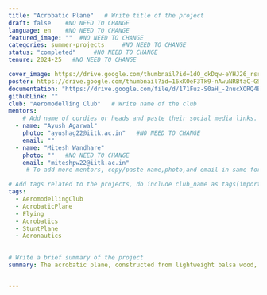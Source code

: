 ```yaml
---
title: "Acrobatic Plane"   # Write title of the project
draft: false    #NO NEED TO CHANGE
language: en    #NO NEED TO CHANGE
featured_image: ""  #NO NEED TO CHANGE
categories: summer-projects     #NO NEED TO CHANGE
status: "completed"     #NO NEED TO CHANGE
tenure: 2024-25   #NO NEED TO CHANGE

cover_image: https://drive.google.com/thumbnail?id=1dO_ckDqw-eYHJ26_rsrxRoNv13qiK8Ob&sz=w1000
poster: https://drive.google.com/thumbnail?id=16xKOeF3Tk9-nAwuNRBtaC-GSMUGDJ4R4&sz=w1000     
documentation: "https://drive.google.com/file/d/171Fuz-S0aH_-2nucXORQ4Byl0vQAdoaf/view?usp=sharing"
githubLink: ""
club: "Aeromodelling Club"   # Write name of the club
mentors:
    # Add name of cordies or heads and paste their social media links.
  - name: "Ayush Agarwal"
    photo: "ayushag22@iitk.ac.in"   #NO NEED TO CHANGE
    email: ""
  - name: "Mitesh Wandhare"
    photo: ""   #NO NEED TO CHANGE
    email: "miteshpw22@iitk.ac.in"
     # To add more mentors, copy/paste name,photo,and email in same format as above.

# Add tags related to the projects, do include club_name as tags(important)
tags: 
  - AeromodellingClub
  - AcrobaticPlane
  - Flying
  - Acrobatics
  - StuntPlane
  - Aeronautics
  

# Write a brief summary of the project
summary: The acrobatic plane, constructed from lightweight balsa wood, offers the capability for complex maneuvers such as loops, inverted flight, and vertical stands. It features a symmetric airfoil with S8035 profile wings, while the elevator and rudder utilize the NACA0012 profile. Laser cutting creates precise shapes for the components. The wings span 1.5 meters with a chord length of 31 cm, divided into two symmetrical sections, each fabricated separately. Ailerons, each 6 cm wide, are cut from the wings. The propulsion system comprises a 580kV Propdrive brushless DC motor, four servos, a 14.8 V 4S 4200 mAh LiPo battery, a 100 Amp electronic speed controller (ESC), and a six-channel receiver.


---
```

